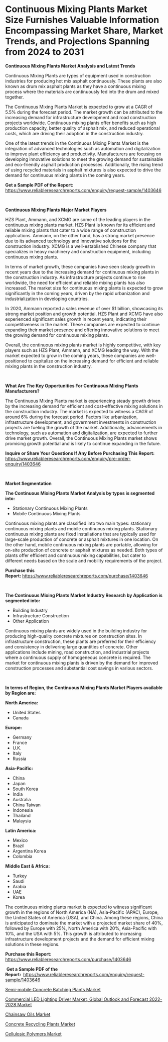 <p><h1>Continuous Mixing Plants Market Size Furnishes Valuable Information Encompassing Market Share, Market Trends, and Projections Spanning from 2024 to 2031</h1></p><p><strong>Continuous Mixing Plants Market Analysis and Latest Trends</strong></p>
<p><p>Continuous Mixing Plants are types of equipment used in construction industries for producing hot mix asphalt continuously. These plants are also known as drum mix asphalt plants as they have a continuous mixing process where the materials are continuously fed into the drum and mixed together. </p><p>The Continuous Mixing Plants Market is expected to grow at a CAGR of 5.5% during the forecast period. The market growth can be attributed to the increasing demand for infrastructure development and road construction projects worldwide. Continuous mixing plants offer benefits such as high production capacity, better quality of asphalt mix, and reduced operational costs, which are driving their adoption in the construction industry.</p><p>One of the latest trends in the Continuous Mixing Plants Market is the integration of advanced technologies such as automation and digitalization to improve plant efficiency and productivity. Manufacturers are focusing on developing innovative solutions to meet the growing demand for sustainable and eco-friendly asphalt production processes. Additionally, the rising trend of using recycled materials in asphalt mixtures is also expected to drive the demand for continuous mixing plants in the coming years.</p></p>
<p><strong>Get a Sample PDF of the Report:&nbsp;</strong> <a href="https://www.reliableresearchreports.com/enquiry/request-sample/1403646">https://www.reliableresearchreports.com/enquiry/request-sample/1403646</a></p>
<p>&nbsp;</p>
<p><strong>Continuous Mixing Plants Major Market Players</strong></p>
<p><p>HZS Plant, Ammann, and XCMG are some of the leading players in the continuous mixing plants market. HZS Plant is known for its efficient and reliable mixing plants that cater to a wide range of construction applications. Ammann, on the other hand, has a strong market presence due to its advanced technology and innovative solutions for the construction industry. XCMG is a well-established Chinese company that specializes in heavy machinery and construction equipment, including continuous mixing plants.</p><p>In terms of market growth, these companies have seen steady growth in recent years due to the increasing demand for continuous mixing plants in the construction industry. As infrastructure projects continue to rise worldwide, the need for efficient and reliable mixing plants has also increased. The market size for continuous mixing plants is expected to grow significantly in the coming years, driven by the rapid urbanization and industrialization in developing countries.</p><p>In 2020, Ammann reported a sales revenue of over $1 billion, showcasing its strong market position and growth potential. HZS Plant and XCMG have also experienced significant sales growth in recent years, indicating their competitiveness in the market. These companies are expected to continue expanding their market presence and offering innovative solutions to meet the growing demand for continuous mixing plants.</p><p>Overall, the continuous mixing plants market is highly competitive, with key players such as HZS Plant, Ammann, and XCMG leading the way. With the market expected to grow in the coming years, these companies are well-positioned to capitalize on the increasing demand for efficient and reliable mixing plants in the construction industry.</p></p>
<p>&nbsp;</p>
<p><strong>What Are The Key Opportunities For Continuous Mixing Plants Manufacturers?</strong></p>
<p><p>The Continuous Mixing Plants market is experiencing steady growth driven by the increasing demand for efficient and cost-effective mixing solutions in the construction industry. The market is expected to witness a CAGR of around 6% during the forecast period. Factors like urbanization, infrastructure development, and government investments in construction projects are fueling the growth of the market. Additionally, advancements in technology, such as automation and digitalization, are expected to further drive market growth. Overall, the Continuous Mixing Plants market shows promising growth potential and is likely to continue expanding in the future.</p></p>
<p><strong>Inquire or Share Your Questions If Any Before Purchasing This Report:</strong> <a href="https://www.reliableresearchreports.com/enquiry/pre-order-enquiry/1403646">https://www.reliableresearchreports.com/enquiry/pre-order-enquiry/1403646</a></p>
<p>&nbsp;</p>
<p><strong>Market Segmentation</strong></p>
<p><strong>The Continuous Mixing Plants Market Analysis by types is segmented into:</strong></p>
<p><ul><li>Stationary Continuous Mixing Plants</li><li>Mobile Continuous Mixing Plants</li></ul></p>
<p><p>Continuous mixing plants are classified into two main types: stationary continuous mixing plants and mobile continuous mixing plants. Stationary continuous mixing plants are fixed installations that are typically used for large-scale production of concrete or asphalt mixtures in one location. On the other hand, mobile continuous mixing plants are portable, allowing for on-site production of concrete or asphalt mixtures as needed. Both types of plants offer efficient and continuous mixing capabilities, but cater to different needs based on the scale and mobility requirements of the project.</p></p>
<p><strong>Purchase this Report:&nbsp;</strong><a href="https://www.reliableresearchreports.com/purchase/1403646">https://www.reliableresearchreports.com/purchase/1403646</a></p>
<p>&nbsp;</p>
<p><strong>The Continuous Mixing Plants Market Industry Research by Application is segmented into:</strong></p>
<p><ul><li>Building Industry</li><li>Infrastructure Construction</li><li>Other Application</li></ul></p>
<p><p>Continuous mixing plants are widely used in the building industry for producing high-quality concrete mixtures on construction sites. In infrastructure construction, these plants are preferred for their efficiency and consistency in delivering large quantities of concrete. Other applications include mining, road construction, and industrial projects where a continuous supply of homogeneous concrete is required. The market for continuous mixing plants is driven by the demand for improved construction processes and substantial cost savings in various sectors.</p></p>
<p>&nbsp;</p>
<p><strong>In terms of Region, the Continuous Mixing Plants Market Players available by Region are:</strong></p>
<p>
    <p> <strong> North America: </strong>
        <ul>
            <li>United States</li>
            <li>Canada</li>
        </ul>
        </p> 
    <p> <strong> Europe: </strong>
        <ul>
            <li>Germany</li>
            <li>France</li>
            <li>U.K.</li>
            <li>Italy</li>
            <li>Russia</li>
        </ul>
        </p> 
    <p> <strong> Asia-Pacific: </strong>
        <ul>
            <li>China</li>
            <li>Japan</li>
            <li>South Korea</li>
            <li>India</li>
            <li>Australia</li>
            <li>China Taiwan</li>
            <li>Indonesia</li>
            <li>Thailand</li>
            <li>Malaysia</li>
        </ul>
        </p> 
    <p> <strong> Latin America: </strong>
        <ul>
            <li>Mexico</li>
            <li>Brazil</li>
            <li>Argentina Korea</li>
            <li>Colombia</li>
        </ul>
        </p> 
    <p> <strong> Middle East & Africa: </strong>
        <ul>
            <li>Turkey</li>
            <li>Saudi</li>
            <li>Arabia</li>
            <li>UAE</li>
            <li>Korea</li>
        </ul>
    </p>
    </p>
<p><p>The continuous mixing plants market is expected to witness significant growth in the regions of North America (NA), Asia-Pacific (APAC), Europe, the United States of America (USA), and China. Among these regions, China is anticipated to dominate the market with a projected market share of 40%, followed by Europe with 25%, North America with 20%, Asia-Pacific with 10%, and the USA with 5%. This growth is attributed to increasing infrastructure development projects and the demand for efficient mixing solutions in these regions.</p></p>
<p><strong>Purchase this Report: </strong><a href="https://www.reliableresearchreports.com/purchase/1403646">https://www.reliableresearchreports.com/purchase/1403646</a></p>
<p>&nbsp;<strong>Get a Sample PDF of the Report:&nbsp;&nbsp;</strong><a href="https://www.reliableresearchreports.com/enquiry/request-sample/1403646">https://www.reliableresearchreports.com/enquiry/request-sample/1403646</a></p>
<p><strong></strong></p>
<p><p><a href="https://github.com/josesg55/Market-Research-Report-List-1/blob/main/semi-mobile-concrete-batching-plants-market.md">Semi-mobile Concrete Batching Plants Market</a></p><p><a href="https://zircon-bluebell-299.notion.site/Commercial-LED-Lighting-Driver-Market-Global-Outlook-and-Forecast-2022-2028-Market-Size-and-Growth--49ca638833e2437ca7d6b175f9cc7bbf">Commercial LED Lighting Driver Market, Global Outlook and Forecast 2022-2028 Market</a></p><p><a href="https://view.publitas.com/reportprime-1/chainsaw-oils-market-size-market-trends-and-growth-outlook-forecasted-for-period-from-2024-to-2031/">Chainsaw Oils Market</a></p><p><a href="https://github.com/mancsybtousav/Market-Research-Report-List-1/blob/main/concrete-recycling-plants-market.md">Concrete Recycling Plants Market</a></p><p><a href="https://view.publitas.com/reportprime-1/global-cellulosic-polymers-market-by-types-applications-and-major-players-with-regional-growth-rate-analysis-and-development-situation-from-2024-to-2031/">Cellulosic Polymers Market</a></p></p>